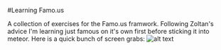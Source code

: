 #Learning Famo.us

A collection of exercises for the Famo.us framwork. Following Zoltan's advice I'm learning just famous on it's own first before sticking it into meteor. Here is a quick bunch of screen grabs:
![alt text](http://drive.google.com/uc?export=view&id=0ByulP-RjHNpdcVl3enlRVnVyTkk)